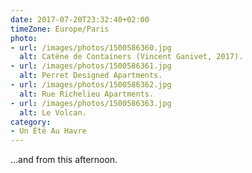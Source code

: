 ```yaml
---
date: 2017-07-20T23:32:40+02:00
timeZone: Europe/Paris
photo:
- url: /images/photos/1500586360.jpg
  alt: Catène de Containers (Vincent Ganivet, 2017).
- url: /images/photos/1500586361.jpg
  alt: Perret Designed Apartments.
- url: /images/photos/1500586362.jpg
  alt: Rue Richelieu Apartments.
- url: /images/photos/1500586363.jpg
  alt: Le Volcan.
category:
- Un Été Au Havre
---
```

…and from this afternoon.
